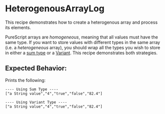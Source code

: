 # HeterogenousArrayLog

This recipe demonstrates how to create a heterogenous array and process its elements.

PureScript arrays are _homogeneous_, meaning that all values must have the same type. If you want to store values with different types in the same array (i.e. a _heterogeneous_ array), you should wrap all the types you wish to store in either a [sum type](https://github.com/purescript/documentation/blob/master/language/Types.md#tagged-unions) or a [Variant](https://pursuit.purescript.org/packages/purescript-variant). This recipe demonstrates both strategies.

## Expected Behavior:

Prints the following:
```
---- Using Sum Type ----
["a String value","4","true","false","82.4"]

---- Using Variant Type ----
["a String value","4","true","false","82.4"]
```